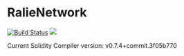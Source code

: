 # RalieNetwork
 
 [![Build Status](https://github.com/Ralie-Network/ralie-token/workflows/CI/badge.svg)](https://github.com/Ralie-Network/ralie-token/actions)
  <a href="https://github.com/Ralie-Network/ralie-token/blob/main/LICENSE"><img src="https://img.shields.io/github/license/Ralie-Network/ralie-token" /></a>
 
 Current Solidity Compiler version: v0.7.4+commit.3f05b770
 

